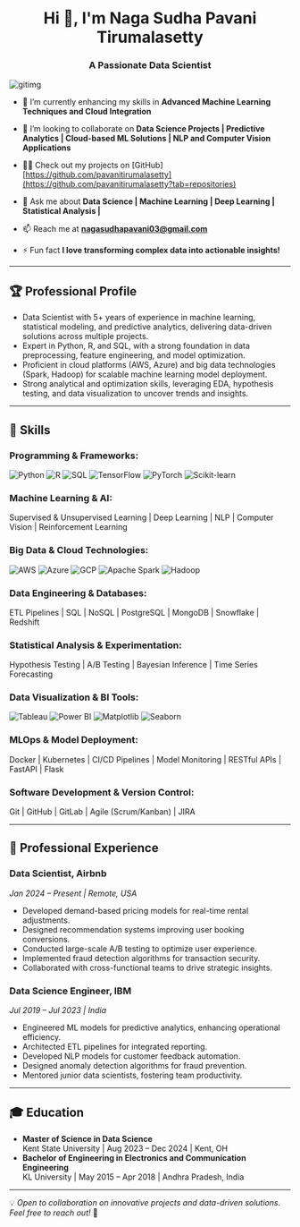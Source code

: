 <h1 align="center">Hi 👋, I'm Naga Sudha Pavani Tirumalasetty</h1>
<h3 align="center">A Passionate Data Scientist</h3>

![gitimg](https://github.com/user-attachments/assets/9571fbb7-fe1f-4235-b045-e722268a0039)

- 🌱 I’m currently enhancing my skills in **Advanced Machine Learning Techniques and Cloud Integration**  

- 👯 I’m looking to collaborate on **Data Science Projects | Predictive Analytics | Cloud-based ML Solutions | NLP and Computer Vision Applications**  

- 👨‍💻 Check out my projects on [GitHub] [https://github.com/pavanitirumalasetty](https://github.com/pavanitirumalasetty?tab=repositories)

- 💬 Ask me about **Data Science | Machine Learning | Deep Learning | Statistical Analysis |**  

- 📫 Reach me at **nagasudhapavani03@gmail.com**  

- ⚡ Fun fact **I love transforming complex data into actionable insights!**  

---

## 🏆 Professional Profile  
- Data Scientist with 5+ years of experience in machine learning, statistical modeling, and predictive analytics, delivering data-driven solutions across multiple projects.  
- Expert in Python, R, and SQL, with a strong foundation in data preprocessing, feature engineering, and model optimization.  
- Proficient in cloud platforms (AWS, Azure) and big data technologies (Spark, Hadoop) for scalable machine learning model deployment.  
- Strong analytical and optimization skills, leveraging EDA, hypothesis testing, and data visualization to uncover trends and insights.  

---

## 🔧 Skills  
### Programming & Frameworks:  
![Python](https://img.shields.io/badge/-Python-3776AB?style=flat&logo=python&logoColor=white) 
![R](https://img.shields.io/badge/-R-276DC3?style=flat&logo=r&logoColor=white) 
![SQL](https://img.shields.io/badge/-SQL-4479A1?style=flat&logo=MySQL&logoColor=white) 
![TensorFlow](https://img.shields.io/badge/-TensorFlow-FF6F00?style=flat&logo=tensorflow&logoColor=white) 
![PyTorch](https://img.shields.io/badge/-PyTorch-EE4C2C?style=flat&logo=pytorch&logoColor=white) 
![Scikit-learn](https://img.shields.io/badge/-Scikit_Learn-F7931E?style=flat&logo=scikit-learn&logoColor=white)

### Machine Learning & AI:  
Supervised & Unsupervised Learning | Deep Learning | NLP | Computer Vision | Reinforcement Learning  

### Big Data & Cloud Technologies:  
![AWS](https://img.shields.io/badge/-AWS-232F3E?style=flat&logo=amazon-aws&logoColor=white) 
![Azure](https://img.shields.io/badge/-Azure-0089D6?style=flat&logo=microsoft-azure&logoColor=white) 
![GCP](https://img.shields.io/badge/-GCP-4285F4?style=flat&logo=google-cloud&logoColor=white) 
![Apache Spark](https://img.shields.io/badge/-Apache_Spark-E25A1C?style=flat&logo=apachespark&logoColor=white) 
![Hadoop](https://img.shields.io/badge/-Hadoop-66CCFF?style=flat&logo=apachehadoop&logoColor=white)

### Data Engineering & Databases:  
ETL Pipelines | SQL | NoSQL | PostgreSQL | MongoDB | Snowflake | Redshift  

### Statistical Analysis & Experimentation:  
Hypothesis Testing | A/B Testing | Bayesian Inference | Time Series Forecasting  

### Data Visualization & BI Tools:  
![Tableau](https://img.shields.io/badge/-Tableau-E97627?style=flat&logo=tableau&logoColor=white) 
![Power BI](https://img.shields.io/badge/-Power_BI-F2C811?style=flat&logo=power-bi&logoColor=black) 
![Matplotlib](https://img.shields.io/badge/-Matplotlib-3776AB?style=flat&logo=python&logoColor=white) 
![Seaborn](https://img.shields.io/badge/-Seaborn-3776AB?style=flat&logo=python&logoColor=white)

### MLOps & Model Deployment:  
Docker | Kubernetes | CI/CD Pipelines | Model Monitoring | RESTful APIs | FastAPI | Flask  

### Software Development & Version Control:  
Git | GitHub | GitLab | Agile (Scrum/Kanban) | JIRA  

---

## 💼 Professional Experience  

### Data Scientist, Airbnb  
*Jan 2024 – Present | Remote, USA*  
- Developed demand-based pricing models for real-time rental adjustments.  
- Designed recommendation systems improving user booking conversions.  
- Conducted large-scale A/B testing to optimize user experience.  
- Implemented fraud detection algorithms for transaction security.  
- Collaborated with cross-functional teams to drive strategic insights.  

### Data Science Engineer, IBM  
*Jul 2019 – Jul 2023 | India*  
- Engineered ML models for predictive analytics, enhancing operational efficiency.  
- Architected ETL pipelines for integrated reporting.  
- Developed NLP models for customer feedback automation.  
- Designed anomaly detection algorithms for fraud prevention.  
- Mentored junior data scientists, fostering team productivity.  

---

## 🎓 Education  
- **Master of Science in Data Science**  
  Kent State University | Aug 2023 – Dec 2024 | Kent, OH  
- **Bachelor of Engineering in Electronics and Communication Engineering**  
  KL University | May 2015 – Apr 2018 | Andhra Pradesh, India   

---

💡 *Open to collaboration on innovative projects and data-driven solutions. Feel free to reach out!* 🚀
